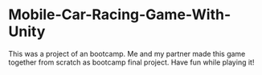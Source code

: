 # Mobile-Car-Racing-Game-With-Unity
This was a project of an bootcamp. Me and my partner made this game together from scratch as bootcamp final project. Have fun while playing it!
